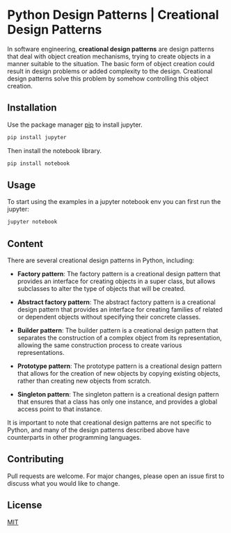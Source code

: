 # Python Design Patterns | Creational Design Patterns

In software engineering, **creational design patterns** are design patterns that deal with object creation mechanisms, trying to create objects in a manner suitable to the situation. The basic form of object creation could result in design problems or added complexity to the design. Creational design patterns solve this problem by somehow controlling this object creation.

## Installation

Use the package manager [pip](https://pip.pypa.io/en/stable/) to install jupyter.

```bash
pip install jupyter
```

Then install the notebook library.

```bash
pip install notebook
```

## Usage

To start using the examples in a jupyter notebook env you can first run the jupyter:

```bash
jupyter notebook
```


## Content

There are several creational design patterns in Python, including:

+ **Factory pattern**: The factory pattern is a creational design pattern that provides an interface for creating objects in a super class, but allows subclasses to alter the type of objects that will be created.

+ **Abstract factory pattern**: The abstract factory pattern is a creational design pattern that provides an interface for creating families of related or dependent objects without specifying their concrete classes.

+ **Builder pattern**: The builder pattern is a creational design pattern that separates the construction of a complex object from its representation, allowing the same construction process to create various representations.

+ **Prototype pattern**: The prototype pattern is a creational design pattern that allows for the creation of new objects by copying existing objects, rather than creating new objects from scratch.

+ **Singleton pattern**: The singleton pattern is a creational design pattern that ensures that a class has only one instance, and provides a global access point to that instance.

It is important to note that creational design patterns are not specific to Python, and many of the design patterns described above have counterparts in other programming languages.

## Contributing

Pull requests are welcome. For major changes, please open an issue first
to discuss what you would like to change.

## License

[MIT](https://choosealicense.com/licenses/mit/)